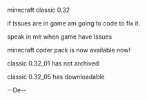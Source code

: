 minecraft classic  0.32

if Issues are in game am going to code to fix it.

speak in me when game have Issues

minecraft coder pack is now available now!

classic 0.32_01 has not archived

classic 0.32_05 has downloadable

--De--
